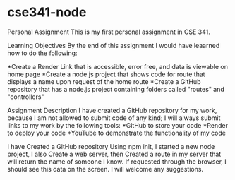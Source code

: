 # cse341-node

Personal Assignment
This is my first personal assignment in CSE 341.

Learning Objectives
By the end of this assignment I would have leaarned how to do the following:

*Create a Render Link that is accessible, error free, and data is viewable on home page
*Create a node.js project that shows code for route that displays a name upon request of the home route
*Create a GitHub repository that has a node.js project containing folders called "routes" and "controllers"

Assignment Description
I have created a GitHub repository for my work, because I am not allowed to submit code of any kind; I will always submit links to my work by the following tools:
*GitHub to store your code
*Render to deploy your code
*YouTube to demonstrate the functionality of my code

I have Created a GitHub repository
Using npm init, I started a new node project, I also Create a web server, then Created a route in my server that will return the name of someone I know.
If requested through the browser, I should see this data on the screen. I will welcome any suggestions.


